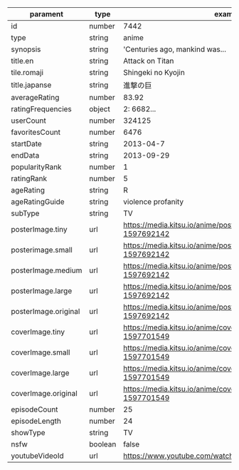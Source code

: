 | parament             | type    | example                                                                 |
|----------------------|---------|-------------------------------------------------------------------------|
| id                   | number  | 7442                                                                    |
| type                 | string  | anime                                                                   |
| synopsis             | string  | 'Centuries ago, mankind was...                                          |
| title.en             | string  | Attack on Titan                                                         |
| tile.romaji          | string  | Shingeki no Kyojin                                                      |
| title.japanse        | string  | 進撃の巨                                                                 |
| averageRating        | number  | 83.92                                                                   |
| ratingFrequencies    | object  | 2: 6682...                                                              |
| userCount            | number  | 324125                                                                  |
| favoritesCount       | number  | 6476                                                                    |
| startDate            | string  | 2013-04-7                                                               |
| endData              | string  | 2013-09-29                                                              |
| popularityRank       | number  | 1                                                                       |
| ratingRank           | number  | 5                                                                       |
| ageRating            | string  | R                                                                       |
| ageRatingGuide       | string  | violence profanity                                                      |
| subType              | string  | TV                                                                      |
| posterImage.tiny     | url     | https://media.kitsu.io/anime/poster_images/7442/tiny.jpg?1597692142     |
| posterimage.small    | url     | https://media.kitsu.io/anime/poster_images/7442/small.jpg?1597692142    |
| posterImage.medium   | url     | https://media.kitsu.io/anime/poster_images/7442/medium.jpg?1597692142   |
| posterImage.large    | url     | https://media.kitsu.io/anime/poster_images/7442/large.jpg?1597692142    |
| posterImage.original | url     | https://media.kitsu.io/anime/poster_images/7442/original.png?1597692142 |
| coverImage.tiny      | url     | https://media.kitsu.io/anime/cover_images/7442/tiny.jpg?1597701549      |
| coverImage.small     | url     | https://media.kitsu.io/anime/cover_images/7442/small.jpg?1597701549     |
| coverImage.large     | url     | https://media.kitsu.io/anime/cover_images/7442/large.jpg?1597701549     |
| coverImage.original  | url     | https://media.kitsu.io/anime/cover_images/7442/original.png?1597701549  |
| episodeCount         | number  | 25                                                                      |
| episodeLength        | number  | 24                                                                      |
| showType             | string  | TV                                                                      |
| nsfw                 | boolean | false                                                                   |
| youtubeVideoId       | url     | https://www.youtube.com/watch?v=LHtdKWJdif4                             |

